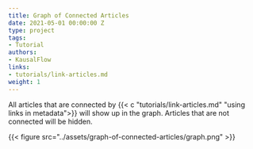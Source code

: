 ```yaml
---
title: Graph of Connected Articles
date: 2021-05-01 00:00:00 Z
type: project
tags:
- Tutorial
authors:
- KausalFlow
links:
- tutorials/link-articles.md
weight: 1
---
```


All articles that are connected by {{< c "tutorials/link-articles.md" "using links in metadata">}} will show up in the graph. Articles that are not connected will be hidden.

{{< figure src="../assets/graph-of-connected-articles/graph.png" >}}
